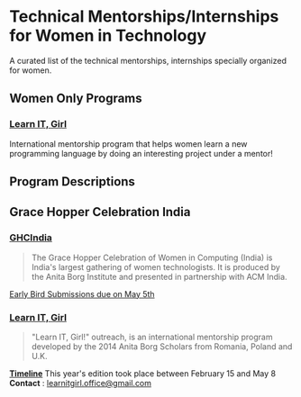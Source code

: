# Technical Mentorships/Internships for Women in Technology
A curated list of the technical mentorships, internships specially organized for women.

## Women Only Programs
### [Learn IT, Girl](#learnit)
International mentorship program that helps women learn a new programming language by doing an interesting project under a mentor!



## Program Descriptions

## Grace Hopper Celebration India
### [GHCIndia](https://ghcindia.anitaborg.org/)
>The Grace Hopper Celebration of Women in Computing (India) is India's largest gathering of women technologists. It is produced by the Anita Borg Institute and presented in partnership with ACM India.

[Early Bird Submissions due on May 5th](https://ghcindia.anitaborg.org/ghci-17-call-submissions/)

### <a name="learnit"></a> [Learn IT, Girl](https://www.learnitgirl.com)
>"Learn IT, Girl!" outreach, is an international mentorship program developed by the 2014 Anita Borg Scholars from Romania, Poland and U.K.

[**Timeline**](https://www.learnitgirl.com/timeline) This year's edition took place between February 15 and May 8
**Contact** : learnitgirl.office@gmail.com
